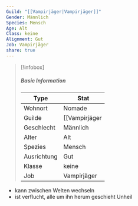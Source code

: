 ```yaml
---
Guild: "[[Vampirjäger|Vampirjäger]]"
Gender: Männlich
Species: Mensch
Age: Alt
Class: keine
Alignment: Gut
Job: Vampirjäger
share: true
---
```


>[!infobox]
>##### Basic Information
>Type | Stat |
>----  | ----  |
> Wohnort | Nomade |
> Guilde | [[Vampirjäger|Vampirjäger]] |
> Geschlecht | Männlich |
> Alter | Alt |
> Spezies | Mensch |
> Ausrichtung | Gut |
> Klasse | keine |
> Job | Vampirjäger |

- kann zwischen Welten wechseln
- ist verflucht, alle um ihn herum geschieht Unheil